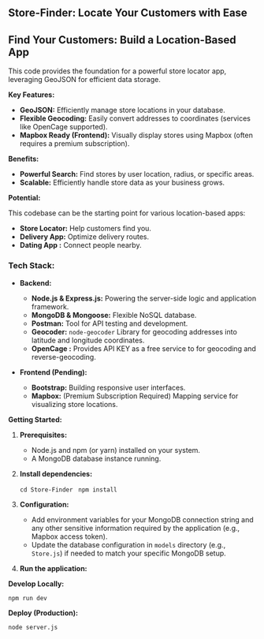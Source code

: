 ## Store-Finder: Locate Your Customers with Ease

## Find Your Customers: Build a Location-Based App

This code provides the foundation for a powerful store locator app, leveraging GeoJSON for efficient data storage.

**Key Features:**

-   **GeoJSON:**  Efficiently manage store locations in your database.
-   **Flexible Geocoding:**  Easily convert addresses to coordinates (services like OpenCage supported).
-   **Mapbox Ready (Frontend):**  Visually display stores using Mapbox (often requires a premium subscription).

**Benefits:**

-   **Powerful Search:**  Find stores by user location, radius, or specific areas.
-   **Scalable:**  Efficiently handle store data as your business grows.

**Potential:**

This codebase can be the starting point for various location-based apps:

-   **Store Locator:**  Help customers find you.
-   **Delivery App:**  Optimize delivery routes.
-   **Dating App :**  Connect people nearby.

### **Tech Stack:**

-   **Backend:**
    
    -   **Node.js & Express.js:**  Powering the server-side logic and application framework.
    -   **MongoDB & Mongoose:**  Flexible NoSQL database.
    -   **Postman:**  Tool for API testing and development.
    -   **Geocoder:**   `node-geocoder` Library for geocoding addresses into latitude and longitude coordinates.
    -   **OpenCage :**  Provides API KEY as a free service to for geocoding and reverse-geocoding.
    
-   **Frontend (Pending):** 
    
    -   **Bootstrap:**  Building responsive user interfaces.
    -   **Mapbox:**  (Premium Subscription Required) Mapping service for visualizing store locations.

**Getting Started:**

1.  **Prerequisites:**
    
    -   Node.js and npm (or yarn) installed on your system.
    -   A MongoDB database instance running.

    
2.  **Install dependencies:**
 
    ```cd Store-Finder```
   ``` npm install```
 

    
3.  **Configuration:**
    
    -   Add environment variables for your MongoDB connection string and any other sensitive information required by the application (e.g., Mapbox access token).
    -   Update the database configuration in  `models`  directory (e.g.,  `Store.js`) if needed to match your specific MongoDB setup.
4.  **Run the application:**

**Develop Locally:**


```npm run dev```


**Deploy (Production):**


```node server.js```

    





